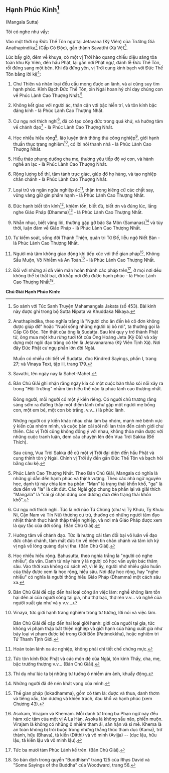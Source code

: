 ## Hạnh Phúc Kinh[^1]
(Mangala Sutta)

Tôi có nghe như vầy:

Vào một thời nọ Đức Thế Tôn ngự tại Jetavana (Kỳ Viên) của Trưởng Giả Anathapindika[^2] (Cấp Cô Độc), gần thành Savatthi (Xá Vệ)[^3].

Lúc bấy giờ, đêm về khuya, có một vị Trời hào quang chiếu diệu sáng tỏa toàn khu Kỳ Viên, đến hầu Phật, lại gần nơi Phật ngự, đảnh lễ Đức Thế Tôn, rồi đứng sang một bên. Khi đã đứng yên, vị Trời cung kính bạch với Đức Thế Tôn bằng lời kệ[^4]:

1. Chư Thiên và nhân loại đều cầu mong được an lành, và ai cũng suy tìm hạnh phúc. Kính Bạch Đức Thế Tôn, xin Ngài hoan hỷ chỉ dạy chúng con về Phúc Lành Cao Thượng Nhất.[^5]

2. Không kết giao với người ác, thân cận với bậc hiền trí, và tôn kính bậc đáng kính - là Phúc Lành Cao Thượng Nhất.

3. Cư ngụ nơi thích nghi[^6], đã có tạo công đức trong quá khứ, và hướng tâm về chánh đạo[^7] - là Phúc Lành Cao Thượng Nhất.

4. Học nhiều hiểu rộng[^8], lão luyện tinh thông thủ công nghiệp[^9], giới hạnh thuần thục trang nghiêm[^10], có lời nói thanh nhã - là Phúc Lành Cao Thượng Nhất.

5. Hiếu thảo phụng dưỡng cha mẹ, thương yêu tiếp độ vợ con, và hành nghề an lạc - là Phúc Lành Cao Thượng Nhất.

6. Rộng lượng bố thí, tâm tánh trực giác, giúp đỡ họ hàng, và tạo nghiệp chân chánh - là Phúc Lành Cao Thượng Nhất.

7. Loại trừ và ngăn ngừa nghiệp ác[^11], thận trọng kiêng cữ các chất say, vững vàng giữ gìn phẩm hạnh - là Phúc Lành Cao Thượng Nhất.

8. Đức hạnh biết tôn kính[^12], khiêm tốn, biết đủ, biết ơn và đúng lúc, lắng nghe Giáo Pháp (Dhamma)[^13] - là Phúc Lành Cao Thượng Nhất.

9. Nhẫn nhục, biết vâng lời, thường gặp gỡ bậc Sa Môn (Samanas)[^14] và tùy thời, luận đàm về Giáo Pháp - là Phúc Lành Cao Thượng Nhất.

10. Tự kiểm soát, sống đời Thánh Thiện, quán tri Tứ Đế, liễu ngộ Niết Bàn - là Phúc Lành Cao Thượng Nhất.

11. Người mà tâm không giao động khi tiếp xúc với thế gian pháp[^15], Không Sầu Muộn, Vô Nhiễm và An Toàn[^16] - là Phúc Lành Cao Thượng Nhất.

12. Đối với những ai đã viên mãn hoàn thành các pháp trên[^17], ở mọi nơi đều không thể bị thất bại, đi khắp nơi đều được hạnh phúc - là Phúc Lành Cao Thượng Nhất[^18].

**Chú Giải Hạnh Phúc Kinh:**

[^1]: So sánh với Túc Sanh Truyện Mahamangala Jakata (số 453). Bài kinh này được ghi trong bộ Sutta Nipata và Khuddaka Nikaya.

[^2]: Anathapindika, theo nghĩa trắng là "Người cho ăn đến kẻ cô đơn không được giúp đỡ" hoặc "Nuôi sống những người bị bỏ rơi", ta thường gọi là Cấp Cô Độc. Tên thật của ông là Sudatta. Sau khi quy y trở thành Phật tử, ông mua một khu rừng tươi tốt của Ông Hoàng Jeta (Kỳ Đà) và xây dựng một ngôi đạo tràng có tên là Jetavanarama (Kỳ Viên Tịnh Xá). Nơi đây Đức Phật cư ngụ phần lớn đời Ngài. <br><br>Muốn có nhiều chi tiết về Sudatta, đọc Kindred Sayings, phần I, trang 27; và Vinaya Text, tập iii, trang 179.

[^3]: Savathi, tên ngày nay là Sahet-Mahet.

[^4]: Bản Chú Giải ghi nhận rằng ngày kia có một cuộc bàn thảo sôi nổi xảy ra trong "Hội Trường" nhằm tìm hiểu thế nào là phúc lành cao thượng nhất. <br><br>Đông người, mỗi người có một ý kiến riêng. Có người chủ trương rằng sáng sớm ra đường thấy một điềm lành (như gặp một người mẹ bồng con, một em bé, một con bò trắng, v.v...) là phúc lành. <br><br>Những người có ý kiến khác nhau chia làm ba nhóm, mạnh mẽ bênh vực ý kiến của nhóm mình, và cuộc bàn cãi sôi nổi lan tràn đến cảnh giới chư thiên. Các vị Trời cũng không đồng ý với nhau, không thỏa mãn được với những cuộc tranh luận, đem câu chuyện lên đến Vua Trời Sakka (Đế Thích). <br><br>Sau cùng, Vua Trời Sakka đề cử một vị Trời đại diện đến hầu Phật và cung thỉnh tôn ý Ngài. Chính vị Trời ấy đến gần Đức Thế Tôn và bạch hỏi bằng câu kệ.

[^5]: Phúc Lành Cao Thượng Nhất. Theo Bản Chú Giải, Mangala có nghĩa là những gì dẫn đến hạnh phúc và thịnh vượng. Theo các nhà ngữ nguyên học, danh từ này chia làm ba phần: "Man" là trạng thái khốn khổ, "ga" là đưa đến và "la" là cắt đứt. Các Ngài gộp chung ba phần lại và giải thích "Mangala" là "cái gì chặn đứng con đường đưa đến trạng thái khốn khổ".

[^6]: Cư ngụ nơi thích nghi. Tức là nơi nào Tứ Chúng (chư vị Tỳ Khưu, Tỳ Khưu Ni, Cận Nam và Tín Nữ) thường cư trú, thường có những người tâm đạo nhiệt thành thực hành thập thiện nghiệp, và nơi mà Giáo Pháp được xem là quy tắc của đời sống. (Bản Chú Giải).

[^7]: Hướng tâm về chánh đạo. Tức là hướng cái tâm đồi bại vô luân về đạo đức chân chánh, tâm mất đức tin về niềm tin chân chánh và tâm ích kỷ vị ngã về lòng quảng đại vị tha. (Bản Chú Giải).

[^8]: Học nhiều hiểu rộng. Bahusutta, theo nghĩa trắng là "người có nghe nhiều", đa văn. Danh từ này hàm ý là người có học vấn uyên bác thâm sâu. Vào thời xưa không có sách vở, vì lẽ ấy, người nhớ nhiều giáo huấn của thầy được xem là học rộng, hiểu sâu. Nơi đây học rộng, hay "nghe nhiều" có nghĩa là người thông hiểu Giáo Pháp (Dhamma) một cách sâu xa.

[^9]: Bản Chú Giải đề cập đến hai loại công ăn việc làm: nghề không làm tổn hại đến ai của người sống tại gia, như thợ bạc, thợ rèn v.v... và nghề của người xuất gia như vá y v.v...

[^10]: Vinaya, tức giới hạnh trang nghiêm trong tư tưởng, lời nói và việc làm. <br><br>Bản Chú Giải đề cập đến hai loại giới hạnh: giới của người tại gia, tức không vi phạm thập bất thiện nghiệp và giới hạnh của hàng xuất gia như bảy loại vi phạm được kể trong Giới Bổn (Patimokkha), hoặc nghiêm trì Tứ Thanh Tịnh Giới.

[^11]: Hoàn toàn lánh xa ác nghiệp, không phải chỉ tiết chế chừng mực.

[^12]: Tức tôn kính Đức Phật và các môn đệ của Ngài, tôn kính Thầy, cha, mẹ, bậc trưởng thượng v.v... (Bản Chú Giải).

[^13]: Thí dụ như lúc ta bị những tư tưởng ô nhiễm ám ảnh, khuấy động.

[^14]: Những người đã đè nén khát vọng của mình.

[^15]: Thế gian pháp (lokadhamma), gồm có tám là: được và thua, danh thơm và tiếng xấu, tán dương và khiển trách, đau khổ và hạnh phúc (xem Chương 43).

[^16]: Asokam, Virajam và Khemam. Mỗi danh từ trong ba Phạn ngữ này đều hàm xúc tâm của một vị A La Hán. Asoka là không sầu não, phiền muộn. Virajam là không có những ô nhiễm tham ái, sân hận và si mê. Khema là an toàn không bị trói buộc trong những thằng thúc tham dục (Kama), trở thành, hữu (Bhava), tà kiến (Ditthi) và vô minh (Avijja) -- (dục lậu, hữu lậu, tà kiến lậu và vô minh lậu).

[^17]: Tức ba mươi tám Phúc Lành kể trên. (Bản Chú Giải).

[^18]: So bản dịch trong quyển "Buddhism" trang 125 của Rhys David và "Some Sayings of the Buddha" của Woodward, trang 56. 
